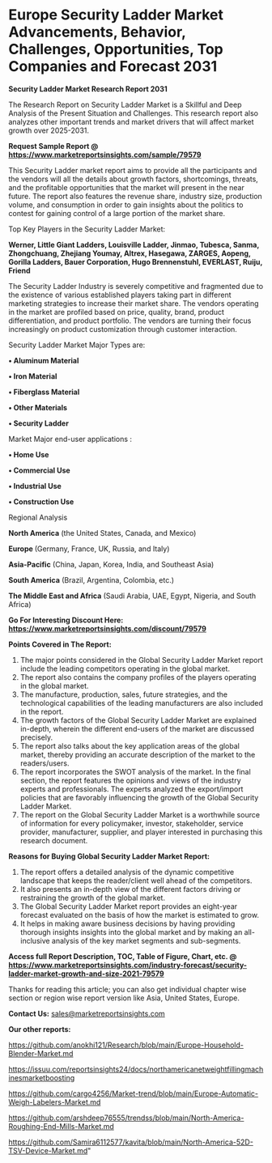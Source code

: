 # Europe Security Ladder Market Advancements, Behavior, Challenges, Opportunities, Top Companies and Forecast 2031

<strong>Security Ladder Market Research Report 2031</strong>

The Research Report on Security Ladder Market is a Skillful and Deep Analysis of the Present Situation and Challenges. This research report also analyzes other important trends and market drivers that will affect market growth over 2025-2031.

<strong>Request Sample Report @ <a href=https://www.marketreportsinsights.com/sample/79579>https://www.marketreportsinsights.com/sample/79579</a></strong>

This Security Ladder market report aims to provide all the participants and the vendors will all the details about growth factors, shortcomings, threats, and the profitable opportunities that the market will present in the near future. The report also features the revenue share, industry size, production volume, and consumption in order to gain insights about the politics to contest for gaining control of a large portion of the market share.

Top Key Players in the Security Ladder Market:

<strong>Werner, Little Giant Ladders, Louisville Ladder, Jinmao, Tubesca, Sanma, Zhongchuang, Zhejiang Youmay, Altrex, Hasegawa, ZARGES, Aopeng, Gorilla Ladders, Bauer Corporation, Hugo Brennenstuhl, EVERLAST, Ruiju, Friend</strong>

The Security Ladder Industry is severely competitive and fragmented due to the existence of various established players taking part in different marketing strategies to increase their market share. The vendors operating in the market are profiled based on price, quality, brand, product differentiation, and product portfolio. The vendors are turning their focus increasingly on product customization through customer interaction.

Security Ladder Market Major Types are:

<strong>• Aluminum Material

• Iron Material

• Fiberglass Material

• Other Materials

• Security Ladder</strong>

Market Major end-user applications :

<strong>• Home Use

• Commercial Use

• Industrial Use

• Construction Use</strong>

Regional Analysis

</u><strong><b>North America</b></strong> (the United States, Canada, and Mexico)

<strong><b>Europe </b></strong>(Germany, France, UK, Russia, and Italy)

<strong><b>Asia-Pacific</b></strong> (China, Japan, Korea, India, and Southeast Asia)

<strong><b>South America</b></strong> (Brazil, Argentina, Colombia, etc.)

<strong><b>The Middle East and Africa</b></strong> (Saudi Arabia, UAE, Egypt, Nigeria, and South Africa)

<strong>Go For Interesting Discount Here: <a href=https://www.marketreportsinsights.com/discount/79579>https://www.marketreportsinsights.com/discount/79579</a></strong>

<strong>Points Covered in The Report:</strong>
<ol>
  <li>The major points considered in the Global Security Ladder Market report include the leading competitors operating in the global market.</li>
  <li>The report also contains the company profiles of the players operating in the global market.</li>
  <li>The manufacture, production, sales, future strategies, and the technological capabilities of the leading manufacturers are also included in the report.</li>
  <li>The growth factors of the Global Security Ladder Market are explained in-depth, wherein the different end-users of the market are discussed precisely.</li>
  <li>The report also talks about the key application areas of the global market, thereby providing an accurate description of the market to the readers/users.</li>
  <li>The report incorporates the SWOT analysis of the market. In the final section, the report features the opinions and views of the industry experts and professionals. The experts analyzed the export/import policies that are favorably influencing the growth of the Global Security Ladder Market.</li>
  <li>The report on the Global Security Ladder Market is a worthwhile source of information for every policymaker, investor, stakeholder, service provider, manufacturer, supplier, and player interested in purchasing this research document.</li>
</ol>
<strong>Reasons for Buying Global Security Ladder Market Report:</strong>

<ol>
  <li>The report offers a detailed analysis of the dynamic competitive landscape that keeps the reader/client well ahead of the competitors.</li>
  <li>It also presents an in-depth view of the different factors driving or restraining the growth of the global market.</li>
  <li>The Global Security Ladder Market report provides an eight-year forecast evaluated on the basis of how the market is estimated to grow.</li>
  <li>It helps in making aware business decisions by having providing thorough insights insights into the global market and by making an all-inclusive analysis of the key market segments and sub-segments.</li>
</ol>
<strong>Access full Report Description, TOC, Table of Figure, Chart, etc. @ <a href=https://www.marketreportsinsights.com/industry-forecast/security-ladder-market-growth-and-size-2021-79579>https://www.marketreportsinsights.com/industry-forecast/security-ladder-market-growth-and-size-2021-79579</a></strong>


Thanks for reading this article; you can also get individual chapter wise section or region wise report version like Asia, United States, Europe.

<strong>Contact Us:</strong>
sales@marketreportsinsights.com

<strong>Our other reports:</strong>

<a href=https://github.com/anokhi121/Research/blob/main/Europe-Household-Blender-Market.md>https://github.com/anokhi121/Research/blob/main/Europe-Household-Blender-Market.md</a>

<a href=https://issuu.com/reportsinsights24/docs/northamericanetweightfillingmachinesmarketboosting>https://issuu.com/reportsinsights24/docs/northamericanetweightfillingmachinesmarketboosting</a>

<a href=https://github.com/cargo4256/Market-trend/blob/main/Europe-Automatic-Weigh-Labelers-Market.md>https://github.com/cargo4256/Market-trend/blob/main/Europe-Automatic-Weigh-Labelers-Market.md</a>

<a href=https://github.com/arshdeep76555/trendss/blob/main/North-America-Roughing-End-Mills-Market.md>https://github.com/arshdeep76555/trendss/blob/main/North-America-Roughing-End-Mills-Market.md</a>

<a href=https://github.com/Samira6112577/kavita/blob/main/North-America-52D-TSV-Device-Market.md>https://github.com/Samira6112577/kavita/blob/main/North-America-52D-TSV-Device-Market.md</a>"
